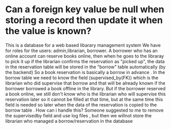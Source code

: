 
# Can a foreign key value be null when storing a record then update it when the value is known?


This is a database for a web based libarary management system
We have for roles for the users: admin,librarian, borrower.
A borrower who has an online account can reserve books online, then when he goes to the libraray to pick it up if the librarian confirms the reservation as "picked up", the data in the reservation table will be stored in the "borrow" table automatically (by the backend)
So a book reservation is basically a borrow in advance .
In the borrow table we need to know the field (supervised_by(FK)) which is the librarian who did supervise that borrow and that will be already known if the borrower borrowed a book offline in the library.
But if the borrower reserved a book online, we still don't know who is the librarian who will supervise this reservation  later so it cannot be filled at that time, but at the same time this field is needed so later when the data of the reservation is copied to the borrow table . How can i handle this?
Someone suggested to me to remove the supervisedby field and use log files , but then we willnot store the librarian who managed a borrow/reservation in the database

        